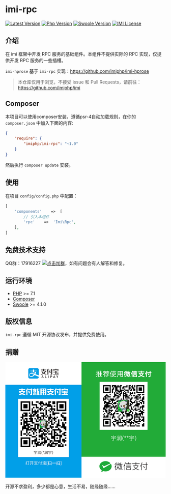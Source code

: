 # imi-rpc

[![Latest Version](https://img.shields.io/packagist/v/imiphp/imi-rpc.svg)](https://packagist.org/packages/imiphp/imi-rpc)
[![Php Version](https://img.shields.io/badge/php-%3E=7.1-brightgreen.svg)](https://secure.php.net/)
[![Swoole Version](https://img.shields.io/badge/swoole-%3E=4.1.0-brightgreen.svg)](https://github.com/swoole/swoole-src)
[![IMI License](https://img.shields.io/github/license/imiphp/imi-rpc.svg)](https://github.com/imiphp/imi-rpc/blob/master/LICENSE)

## 介绍

在 imi 框架中开发 RPC 服务的基础组件。本组件不提供实际的 RPC 实现，仅提供开发 RPC 服务的一些插槽。

`imi-hprose` 基于 `imi-rpc` 实现：https://github.com/imiphp/imi-hprose

> 本仓库仅用于浏览，不接受 issue 和 Pull Requests，请前往：<https://github.com/imiphp/imi>

## Composer

本项目可以使用composer安装，遵循psr-4自动加载规则，在你的 `composer.json` 中加入下面的内容:

```json
{
    "require": {
        "imiphp/imi-rpc": "~1.0"
    }
}
```

然后执行 `composer update` 安装。

## 使用

在项目 `config/config.php` 中配置：

```php
[
    'components'    =>  [
        // 引入本组件
        'rpc'    =>  'Imi\Rpc',
    ],
]
```

## 免费技术支持

QQ群：17916227 [![点击加群](https://pub.idqqimg.com/wpa/images/group.png "点击加群")](https://jq.qq.com/?_wv=1027&k=5wXf4Zq)，如有问题会有人解答和修复。

## 运行环境

- [PHP](https://php.net/) >= 7.1
- [Composer](https://getcomposer.org/)
- [Swoole](https://www.swoole.com/) >= 4.1.0

## 版权信息

`imi-rpc` 遵循 MIT 开源协议发布，并提供免费使用。

## 捐赠

<img src="https://raw.githubusercontent.com/imiphp/imi-rpc/dev/res/pay.png"/>

开源不求盈利，多少都是心意，生活不易，随缘随缘……
